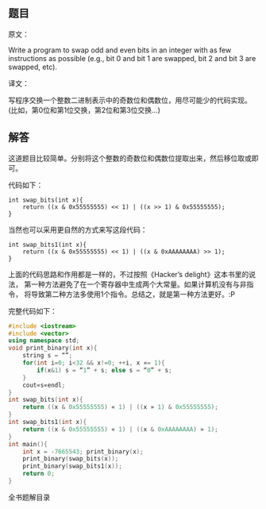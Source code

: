 ## 题目

原文：

Write a program to swap odd and even bits in an integer with as few instructions as possible (e.g., bit 0 and bit 1 are swapped, bit 2 and bit 3 are swapped, etc).

译文：

写程序交换一个整数二进制表示中的奇数位和偶数位，用尽可能少的代码实现。 (比如，第0位和第1位交换，第2位和第3位交换…)

## 解答

这道题目比较简单。分别将这个整数的奇数位和偶数位提取出来，然后移位取或即可。

代码如下：

```
int swap_bits(int x){
    return ((x & 0x55555555) << 1) | ((x >> 1) & 0x55555555);
}

```

当然也可以采用更自然的方式来写这段代码：

```
int swap_bits1(int x){
    return ((x & 0x55555555) << 1) | ((x & 0xAAAAAAAA) >> 1);
}

```

上面的代码思路和作用都是一样的，不过按照《Hacker’s delight》这本书里的说法， 第一种方法避免了在一个寄存器中生成两个大常量。如果计算机没有与非指令， 将导致第二种方法多使用1个指令。总结之，就是第一种方法更好。:P

完整代码如下：

```cpp
#include <iostream>
#include <vector>
using namespace std;
void print_binary(int x){ 
	string s = “”; 
	for(int i=0; i<32 && x!=0; ++i, x »= 1){ 
		if(x&1) s = “1” + s; else s = “0” + s; 
	} 
	cout«s«endl; 
} 
int swap_bits(int x){ 
	return ((x & 0x55555555) « 1) | ((x » 1) & 0x55555555); 
} 
int swap_bits1(int x){ 
	return ((x & 0x55555555) « 1) | ((x & 0xAAAAAAAA) » 1); 
} 
int main(){ 
	int x = -7665543; print_binary(x); 
	print_binary(swap_bits(x)); 
	print_binary(swap_bits1(x)); 
	return 0; 
}

```

全书题解目录